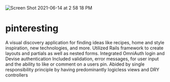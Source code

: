 ![Screen Shot 2021-06-14 at 2 58 18 PM](https://user-images.githubusercontent.com/17371250/121964862-05366d80-cd21-11eb-8288-f13db3c21977.png)
# pinteresting

A visual discovery application for finding ideas like recipes, home and style inspiration, new technologies, and more.
Utilized Rails framework to create layouts and partials as well as nested forms.
Integrated OmniAuth login and Devise authentication
Included validation, error messages, for user input and the ability to like or comment on a users pin.
Abided by single responsibility principle by having predominantly logicless views and DRY controllers
